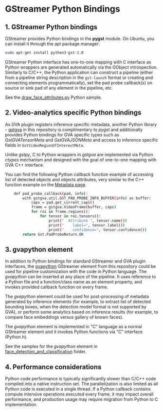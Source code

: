 # GStreamer Python Bindings

## 1. GStreamer Python bindings

GStreamer provides Python bindings in the **pygst** module. On
Ubuntu, you can install it through the apt package manager:

```bash
sudo apt-get install python3-gst-1.0
```

GStreamer Python interface has one-to-one mapping with C interface as
Python wrappers are generated automatically via the GObject introspection.
Similarly to C/C++, the Python application can construct a pipeline (either
from a pipeline string description in the `gst-launch` format or creating and
connecting elements programmatically), set the pad probe callback(s) on
source or sink pad of any element in the pipeline, etc.

See the
[draw_face_attributes.py](https://github.com/open-edge-platform/edge-ai-libraries/tree/main/libraries/dl-streamer/samples/gstreamer/python/draw_face_attributes/draw_face_attributes.py)
Python sample.

## 2. Video-analytics specific Python bindings

As GVA plugin registers inference specific metadata, another
Python library -
[gstgva](https://github.com/open-edge-platform/edge-ai-libraries/tree/main/libraries/dl-streamer/python/gstgva)
in this repository is complimentary to *pygst* and additionally provides
Python bindings for GVA specific types such as *GstGVATensorMeta* and
*GstGVAJSONMeta* and access to inference specific fields in
`GstVideoRegionOfInterestMeta`.

Unlike *gstpy*, C to Python wrappers in
*gstgva* are implemented via Python *ctypes* mechanism and designed with the
goal of one-to-one mapping with GVA C++ interface.

You can find the following Python callback function example of accessing
list of detected objects and objects attributes, very similar to the C++
function example on the [Metadata page](./metadata.md).

```bash
    def pad_probe_callback(pad, info):
        with gstgva.util.GST_PAD_PROBE_INFO_BUFFER(info) as buffer:
            caps = pad.get_current_caps()
            frame = gstgva.VideoFrame(buffer, caps)
            for roi in frame.regions():
                for tensor in roi.tensors():
                    print("  Attribute ", tensor.name())
                    print("    label=", tensor.label())
                    print("    confidence=", tensor.confidence())
        return Gst.PadProbeReturn.OK
```

## 3. gvapython element

In addition to Python bindings for standard GStreamer and GVA plugin interfaces,
the [gvapython](../elements/gvapython.md) GStreamer element from this repository
could be used for pipeline customization with the code in Python language.
The *gvapython* can be inserted at any place of the pipeline. It uses reference to
a Python file and a function/class name as an element property, and
invokes provided callback function on every frame.

The *gvapython* element could be used for post-processing of metadata
generated by inference elements (for example, to extract list of detected
bounding boxes, when the detection model format is not supported by GVA),
or perform some analytics based on inference results (for example, to
compare face embeddings versus gallery of known faces).

The *gvapython* element is implemented in "C" language as a normal GStreamer
element and it invokes Python functions via "C" interface (Python.h).

See the samples for the *gvapython* element in
[face_detection_and_classification](https://github.com/dlstreamer/dlstreamer/tree/master/samples/gstreamer/gst_launch/gvapython/face_detection_and_classification) folder.

## 4. Performance considerations

Python code performance is typically significantly slower than C/C++
code compiled into a native instruction set. The parallelization is also
limited as all Python code is executed in a single thread. If a Python callback
contains compute intensive operations executed every frame, it may
impact overall performance, and production usage may require migration
from Python to C implementation.
